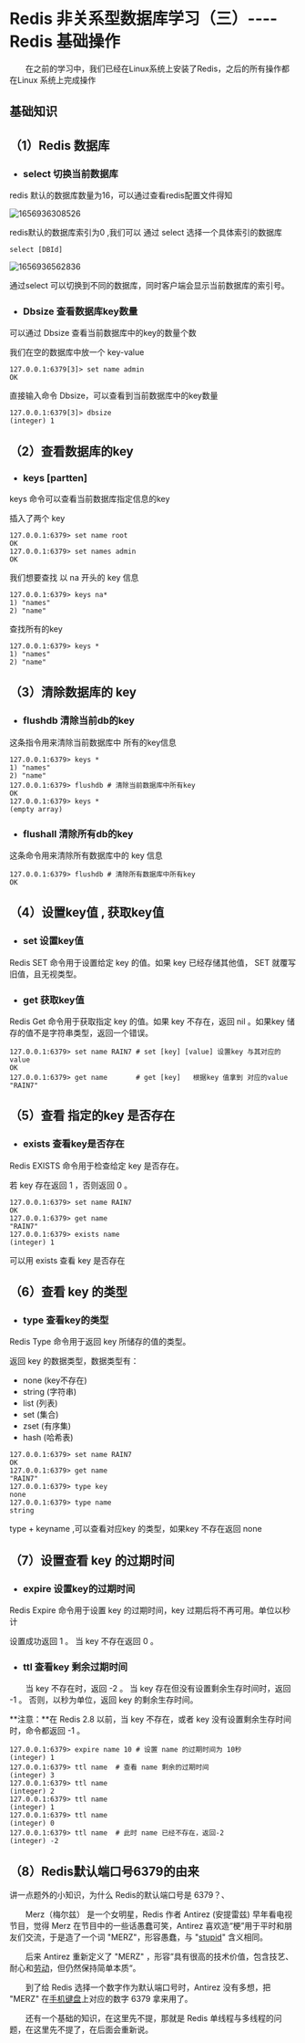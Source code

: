 # Redis 非关系型数据库学习（三）---- Redis 基础操作



&emsp;&emsp;在之前的学习中，我们已经在Linux系统上安装了Redis，之后的所有操作都在Linux 系统上完成操作



## 基础知识



## （1）Redis 数据库



- ### select 切换当前数据库

  

redis 默认的数据库数量为16，可以通过查看redis配置文件得知

![1656936308526](C:\Users\rain7\AppData\Roaming\Typora\typora-user-images\1656936308526.png)



redis默认的数据库索引为0 ,我们可以 通过 select 选择一个具体索引的数据库

```shell
select [DBId]
```



![1656936562836](C:\Users\rain7\AppData\Roaming\Typora\typora-user-images\1656936562836.png)



通过select 可以切换到不同的数据库，同时客户端会显示当前数据库的索引号。



- ### Dbsize 查看数据库key数量

  

可以通过 Dbsize 查看当前数据库中的key的数量个数



我们在空的数据库中放一个 key-value

```shell
127.0.0.1:6379[3]> set name admin
OK
```



直接输入命令 Dbsize，可以查看到当前数据库中的key数量

```shell
127.0.0.1:6379[3]> dbsize
(integer) 1
```



## （2）查看数据库的key



- ### keys  [partten]



keys 命令可以查看当前数据库指定信息的key 



插入了两个 key

```shell
127.0.0.1:6379> set name root
OK
127.0.0.1:6379> set names admin
OK
```



我们想要查找 以 na 开头的 key 信息

```shell
127.0.0.1:6379> keys na*
1) "names"
2) "name"
```



查找所有的key

```shell
127.0.0.1:6379> keys *
1) "names"
2) "name"
```



## （3）清除数据库的 key



- ### flushdb 清除当前db的key



这条指令用来清除当前数据库中 所有的key信息



```shell
127.0.0.1:6379> keys *
1) "names"
2) "name"
127.0.0.1:6379> flushdb # 清除当前数据库中所有key
OK
127.0.0.1:6379> keys *
(empty array)

```



- ### flushall 清除所有db的key



这条命令用来清除所有数据库中的 key 信息



```shell
127.0.0.1:6379> flushdb # 清除所有数据库中所有key
OK
```



## （4）设置key值 , 获取key值



- ### set 设置key值 

 Redis SET 命令用于设置给定 key 的值。如果 key 已经存储其他值， SET 就覆写旧值，且无视类型。 

- ### get 获取key值

 Redis Get 命令用于获取指定 key 的值。如果 key 不存在，返回 nil 。如果key 储存的值不是字符串类型，返回一个错误。 

```shell
127.0.0.1:6379> set name RAIN7 # set [key] [value] 设置key 与其对应的 value
OK
127.0.0.1:6379> get name       # get [key]   根据key 值拿到 对应的value
"RAIN7"
```



## （5）查看 指定的key 是否存在



- ### exists 查看key是否存在

  

 Redis EXISTS 命令用于检查给定 key 是否存在。 

 若 key 存在返回 1 ，否则返回 0 。 



```shell
127.0.0.1:6379> set name RAIN7
OK
127.0.0.1:6379> get name
"RAIN7"
127.0.0.1:6379> exists name
(integer) 1

```

可以用 exists 查看 key 是否存在



## （6）查看 key 的类型



- ### type 查看key的类型



Redis Type 命令用于返回 key 所储存的值的类型。 

返回 key 的数据类型，数据类型有：

- none (key不存在)
- string (字符串)
- list (列表)
- set (集合)
- zset (有序集)
- hash (哈希表)





```shell
127.0.0.1:6379> set name RAIN7
OK
127.0.0.1:6379> get name
"RAIN7"
127.0.0.1:6379> type key
none
127.0.0.1:6379> type name
string
```



type + keyname ,可以查看对应key 的类型，如果key 不存在返回 none



## （7）设置查看 key 的过期时间



- ### expire 设置key的过期时间

  

 Redis Expire 命令用于设置 key 的过期时间，key 过期后将不再可用。单位以秒计 



 设置成功返回 1 。 当 key 不存在返回 0 。 



- ### ttl 查看key 剩余过期时间

  

&emsp;&emsp;当 key 不存在时，返回 -2 。 当 key 存在但没有设置剩余生存时间时，返回 -1 。 否则，以秒为单位，返回 key 的剩余生存时间。



**注意：**在 Redis 2.8 以前，当 key 不存在，或者 key 没有设置剩余生存时间时，命令都返回 -1 。



```shell
127.0.0.1:6379> expire name 10 # 设置 name 的过期时间为 10秒
(integer) 1
127.0.0.1:6379> ttl name  # 查看 name 剩余的过期时间
(integer) 3
127.0.0.1:6379> ttl name
(integer) 2
127.0.0.1:6379> ttl name
(integer) 1
127.0.0.1:6379> ttl name
(integer) 0
127.0.0.1:6379> ttl name  # 此时 name 已经不存在，返回-2
(integer) -2
```



## （8）Redis默认端口号6379的由来



讲一点题外的小知识，为什么 Redis的默认端口号是 6379？、



&emsp;&emsp;Merz（梅尔兹） 是一个女明星，Redis 作者 Antirez (安提雷兹) 早年看电视节目，觉得 Merz 在节目中的一些话愚蠢可笑，Antirez 喜欢造“梗”用于平时和朋友们交流，于是造了一个词 "MERZ"，形容愚蠢，与 "[stupid](https://www.zhihu.com/search?q=stupid&search_source=Entity&hybrid_search_source=Entity&hybrid_search_extra={"sourceType"%3A"answer"%2C"sourceId"%3A645322396})" 含义相同。



&emsp;&emsp;后来 Antirez 重新定义了 "MERZ" ，形容”具有很高的技术价值，包含技艺、耐心和[劳动](https://www.zhihu.com/search?q=劳动&search_source=Entity&hybrid_search_source=Entity&hybrid_search_extra={"sourceType"%3A"answer"%2C"sourceId"%3A645322396})，但仍然保持简单本质“。



&emsp;&emsp;到了给 Redis 选择一个数字作为默认端口号时，Antirez 没有多想，把 "MERZ" 在[手机键盘](https://www.zhihu.com/search?q=手机键盘&search_source=Entity&hybrid_search_source=Entity&hybrid_search_extra={"sourceType"%3A"answer"%2C"sourceId"%3A645322396})上对应的数字 6379 拿来用了。



&emsp;&emsp;还有一个基础的知识，在这里先不提，那就是 Redis 单线程与多线程的问题，在这里先不提了，在后面会重新说。

